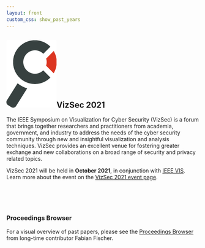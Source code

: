 ```yaml
---
layout: front
custom_css: show_past_years
---
```


<h2><img alt="Magnifying glass" src="/assets/img/branding_magnifier.png" class="header-magnifier"/>VizSec 2021</h2>

The IEEE Symposium on Visualization for Cyber Security (VizSec) is a forum that brings together researchers and practitioners from academia, government, and industry to address the needs of the cyber security community through new and insightful
visualization and analysis techniques. VizSec provides an excellent venue for fostering greater exchange and new collaborations on a broad range of security
and privacy related topics.  

<p>VizSec 2021 will be held in <strong>October 2021</strong>, in conjunction with <a href="http://ieeevis.org/">IEEE VIS</a>. Learn more about the event on the <a href="/vizsec2021">VizSec 2021 event page</a>.</p> <br/><br/><br/>

### Proceedings Browser

For a visual overview of past papers, please see the <a href="http://vizsec.dbvis.de">Proceedings Browser</a> from long-time contributor Fabian Fischer.
